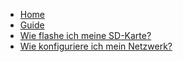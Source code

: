 <!-- docs/_sidebar.md -->

* [Home](/)
* [Guide](guide.md)
* [Wie flashe ich meine SD-Karte?](flashing.md)
* [Wie konfiguriere ich mein Netzwerk?](network.md)
